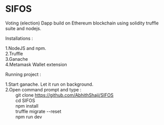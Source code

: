 # SIFOS
Voting (election) Dapp build on Ethereum blockchain using solidity truffle suite and nodejs.


Installations :

1.NodeJS and npm.<br />
2.Truffle<br />
3.Ganache<br />
4.Metamask Wallet extension<br />


Running project :

1.Start ganache. Let it run on background.<br />
2.Open command prompt and type :<br />
   &emsp;&emsp; git clone https://github.com/AbhithShaji/SIFOS<br />
   &emsp;&emsp; cd SIFOS<br />
   &emsp;&emsp; npm install<br />
   &emsp;&emsp; truffle migrate --reset<br />
   &emsp;&emsp; npm run dev<br />
